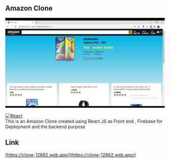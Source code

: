 ## Amazon Clone

![AmazonClone](AmazonClone.png)

[![React](https://img.shields.io/badge/-React.js-green)]() <br />
This is an Amazon Clone created using React JS as Front end , Firebase for Deployment and the backend purpose


## Link

[https://clone-12862.web.app/](https://clone-12862.web.app/)



